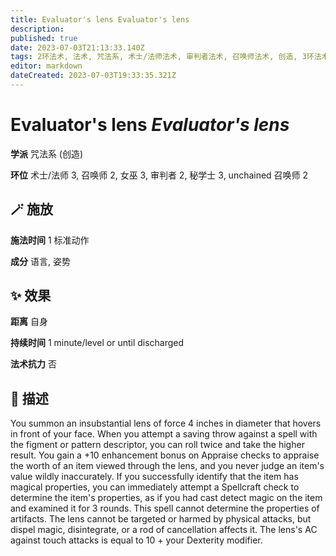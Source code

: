 ```yaml
---
title: Evaluator's lens Evaluator's lens
description: 
published: true
date: 2023-07-03T21:13:33.140Z
tags: 2环法术, 法术, 咒法系, 术士/法师法术, 审判者法术, 召唤师法术, 创造, 3环法术, 女巫法术, 秘学士法术, unchained 召唤师法术
editor: markdown
dateCreated: 2023-07-03T19:33:35.321Z
---
```


# **Evaluator's lens** *Evaluator's lens*

**学派** 咒法系 (创造) 

**环位** 术士/法师 3, 召唤师 2, 女巫 3, 审判者 2, 秘学士 3, unchained 召唤师 2

## 🪄 施放

**施法时间** 1 标准动作

**成分** 语言, 姿势

## ✨ 效果  

**距离** 自身  

**持续时间** 1 minute/level or until discharged 

**法术抗力** 否

## 📖 描述

You summon an insubstantial lens of force 4 inches in diameter that hovers in front of your face. When you attempt a saving throw against a spell with the figment or pattern descriptor, you can roll twice and take the higher result. You gain a +10 enhancement bonus on Appraise checks to appraise the worth of an item viewed through the lens, and you never judge an item's value wildly inaccurately. If you successfully identify that the item has magical properties, you can immediately attempt a Spellcraft check to determine the item's properties, as if you had cast detect magic on the item and examined it for 3 rounds. This spell cannot determine the properties of artifacts.  The lens cannot be targeted or harmed by physical attacks, but dispel magic, disintegrate, or a rod of cancellation affects it. The lens's AC against touch attacks is equal to 10 + your Dexterity modifier.
    